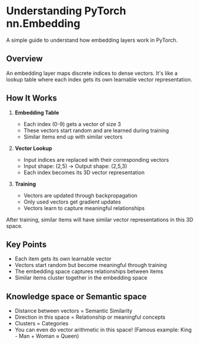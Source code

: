 # Understanding PyTorch nn.Embedding

A simple guide to understand how embedding layers work in PyTorch.

## Overview

An embedding layer maps discrete indices to dense vectors. It's like a lookup table where each index gets its own learnable vector representation.


## How It Works

1. **Embedding Table**
   - Each index (0-9) gets a vector of size 3
   - These vectors start random and are learned during training
   - Similar items end up with similar vectors

2. **Vector Lookup**
   - Input indices are replaced with their corresponding vectors
   - Input shape: (2,5) → Output shape: (2,5,3)
   - Each index becomes its 3D vector representation

3. **Training**
   - Vectors are updated through backpropagation
   - Only used vectors get gradient updates
   - Vectors learn to capture meaningful relationships


After training, similar items will have similar vector representations in this 3D space.

## Key Points

- Each item gets its own learnable vector
- Vectors start random but become meaningful through training
- The embedding space captures relationships between items
- Similar items cluster together in the embedding space

## Knowledge space or Semantic space
- Distance between vectors = Semantic Similarity
- Direction in this space = Relationship or meaningful concepts
- Clusters = Categories
- You can even do vector arithmetic in this space! 
(Famous example: King - Man + Woman ≈ Queen)